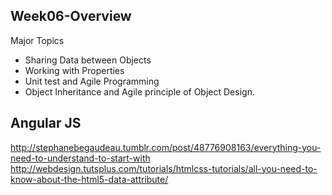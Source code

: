 Week06-Overview
---------------

Major Topics

* Sharing Data between Objects
* Working with Properties
* Unit test and Agile Programming
* Object Inheritance and Agile principle of Object Design.

Angular JS
----------



<http://stephanebegaudeau.tumblr.com/post/48776908163/everything-you-need-to-understand-to-start-with>
<http://webdesign.tutsplus.com/tutorials/htmlcss-tutorials/all-you-need-to-know-about-the-html5-data-attribute/>



